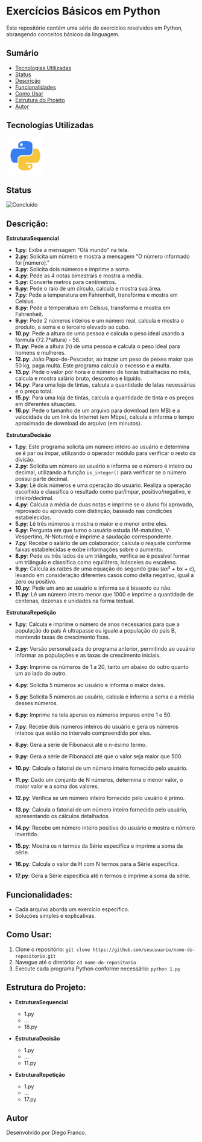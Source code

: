 # Exercícios Básicos em Python

Este repositório contém uma série de exercícios resolvidos em Python, abrangendo conceitos básicos da linguagem.

## Sumário

- [Tecnologias Utilizadas](#tecnologias-utilizadas)
- [Status](#status)
- [Descrição](#descrição)
- [Funcionalidades](#funcionalidades)
- [Como Usar](#como-usar)
- [Estrutura do Projeto](#estrutura-do-projeto)
- [Autor](#autor)

## Tecnologias Utilizadas

<div style="display: flex; flex-direction: row;">
  <div style="margin-right: 20px; display: flex; justify-content: flex-start;">
    <img src="img/python.png" alt="Logo Python" width="100"/>
  </div>
</div>

## Status
![Concluído](http://img.shields.io/static/v1?label=STATUS&message=CONCLUIDO&color=GREEN&style=for-the-badge) 

## Descrição:

**EstruturaSequencial**

- **1.py**: Exibe a mensagem "Olá mundo" na tela.
- **2.py**: Solicita um número e mostra a mensagem "O número informado foi [número]."
- **3.py**: Solicita dois números e imprime a soma.
- **4.py**: Pede as 4 notas bimestrais e mostra a média.
- **5.py**: Converte metros para centímetros.
- **6.py**: Pede o raio de um círculo, calcula e mostra sua área.
- **7.py**: Pede a temperatura em Fahrenheit, transforma e mostra em Celsius.
- **8.py**: Pede a temperatura em Celsius, transforma e mostra em Fahrenheit.
- **9.py**: Pede 2 números inteiros e um número real, calcula e mostra o produto, a soma e o terceiro elevado ao cubo.
- **10.py**: Pede a altura de uma pessoa e calcula o peso ideal usando a fórmula (72.7\*altura) - 58.
- **11.py**: Pede a altura (h) de uma pessoa e calcula o peso ideal para homens e mulheres.
- **12.py**: João Papo-de-Pescador, ao trazer um peso de peixes maior que 50 kg, paga multa. Este programa calcula o excesso e a multa.
- **13.py**: Pede o valor por hora e o número de horas trabalhadas no mês, calcula e mostra salário bruto, descontos e líquido.
- **14.py**: Para uma loja de tintas, calcula a quantidade de latas necessárias e o preço total.
- **15.py**: Para uma loja de tintas, calcula a quantidade de tinta e os preços em diferentes situações.
- **16.py**: Pede o tamanho de um arquivo para download (em MB) e a velocidade de um link de Internet (em Mbps), calcula e informa o tempo aproximado de download do arquivo (em minutos).

**EstruturaDecisão**

- **1.py**: Este programa solicita um número inteiro ao usuário e determina se é par ou ímpar, utilizando o operador módulo para verificar o resto da divisão.
- **2.py**: Solicita um número ao usuário e informa se o número é inteiro ou decimal, utilizando a função `is_integer()` para verificar se o número possui parte decimal.
- **3.py**: Lê dois números e uma operação do usuário. Realiza a operação escolhida e classifica o resultado como par/ímpar, positivo/negativo, e inteiro/decimal.
- **4.py**: Calcula a média de duas notas e imprime se o aluno foi aprovado, reprovado ou aprovado com distinção, baseado nas condições estabelecidas.
- **5.py**: Lê três números e mostra o maior e o menor entre eles.
- **6.py**: Pergunta em que turno o usuário estuda (M-matutino, V-Vespertino, N-Noturno) e imprime a saudação correspondente.
- **7.py**: Recebe o salário de um colaborador, calcula o reajuste conforme faixas estabelecidas e exibe informações sobre o aumento.
- **8.py**: Pede os três lados de um triângulo, verifica se é possível formar um triângulo e classifica como equilátero, isósceles ou escaleno.
- **9.py**: Calcula as raízes de uma equação do segundo grau (ax² + bx + c), levando em consideração diferentes casos como delta negativo, igual a zero ou positivo.
- **10.py**: Pede um ano ao usuário e informa se é bissexto ou não.
- **11.py**: Lê um número inteiro menor que 1000 e imprime a quantidade de centenas, dezenas e unidades na forma textual.

**EstruturaRepetição**

- **1.py**: Calcula e imprime o número de anos necessários para que a população do país A ultrapasse ou iguale a população do país B, mantendo taxas de crescimento fixas.

- **2.py**: Versão personalizada do programa anterior, permitindo ao usuário informar as populações e as taxas de crescimento iniciais.

- **3.py**: Imprime os números de 1 a 20, tanto um abaixo do outro quanto um ao lado do outro.

- **4.py**: Solicita 5 números ao usuário e informa o maior deles.

- **5.py**: Solicita 5 números ao usuário, calcula e informa a soma e a média desses números.

- **6.py**: Imprime na tela apenas os números ímpares entre 1 e 50.

- **7.py**: Recebe dois números inteiros do usuário e gera os números inteiros que estão no intervalo compreendido por eles.

- **8.py**: Gera a série de Fibonacci até o n-ésimo termo.

- **9.py**: Gera a série de Fibonacci até que o valor seja maior que 500.

- **10.py**: Calcula o fatorial de um número inteiro fornecido pelo usuário.

- **11.py**: Dado um conjunto de N números, determina o menor valor, o maior valor e a soma dos valores.

- **12.py**: Verifica se um número inteiro fornecido pelo usuário é primo.

- **13.py**: Calcula o fatorial de um número inteiro fornecido pelo usuário, apresentando os cálculos detalhados.

- **14.py**: Recebe um número inteiro positivo do usuário e mostra o número invertido.

- **15.py**: Mostra os n termos da Série específica e imprime a soma da série.

- **16.py**: Calcula o valor de H com N termos para a Série específica.

- **17.py**: Gera a Série específica até n termos e imprime a soma da série.

## Funcionalidades:

- Cada arquivo aborda um exercício específico.
- Soluções simples e explicativas.

## Como Usar:

1. Clone o repositório: `git clone https://github.com/seuusuario/nome-do-repositorio.git`
2. Navegue até o diretório: `cd nome-do-repositorio`
3. Execute cada programa Python conforme necessário: `python 1.py`

## Estrutura do Projeto:

- **EstruturaSequencial**

  - 1.py
  - ...
  - 18.py

- **EstruturaDecisão**

  - 1.py
  - ...
  - 11.py

- **EstruturaRepetição**
  - 1.py
  - ...
  - 17.py

## Autor

Desenvolvido por Diego Franco.
